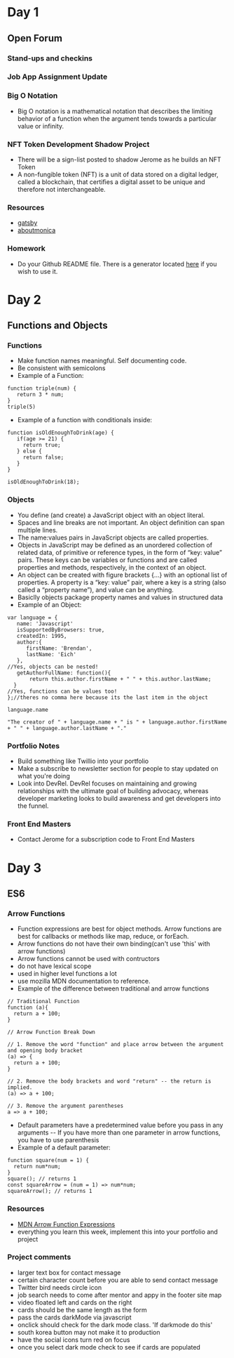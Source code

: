 # Day 1
## Open Forum
### Stand-ups and checkins
### Job App Assignment Update 
### Big O Notation 
- Big O notation is a mathematical notation that describes the limiting behavior of a function when the argument tends towards a particular value or infinity. 
### NFT Token Development Shadow Project
- There will be a sign-list posted to shadow Jerome as he builds an NFT Token 
- A non-fungible token (NFT) is a unit of data stored on a digital ledger, called a blockchain, that certifies a digital asset to be unique and therefore not interchangeable.
### Resources
- [gatsby](https://www.gatsbyjs.com/)
- [aboutmonica](https://aboutmonica.com/)
### Homework 
- Do your Github README file. There is a generator located [here](https://rahuldkjain.github.io/gh-profile-readme-generator/) if you wish to use it. 
# Day 2
## Functions and Objects
### Functions
- Make function names meaningful. Self documenting code. 
- Be consistent with semicolons
- Example of a Function: 
```
function triple(num) {
   return 3 * num;
}
triple(5)
```
- Example of a function with conditionals inside:
```
function isOldEnoughToDrink(age) {
   if(age >= 21) {
     return true;
   } else {
     return false;
   }
}

isOldEnoughToDrink(18);

```
### Objects
- You define (and create) a JavaScript object with an object literal.
- Spaces and line breaks are not important. An object definition can span multiple lines.
- The name:values pairs in JavaScript objects are called properties.
- Objects in JavaScript may be defined as an unordered collection of related data, of primitive or reference types, in the form of “key: value” pairs. These keys can be variables or functions and are called properties and methods, respectively, in the context of an object.
- An object can be created with figure brackets {…} with an optional list of properties. A property is a “key: value” pair, where a key is a string (also called a “property name”), and value can be anything.
- Basiclly objects package property names and values in structured data 
- Example of an Object: 
```
var language = {
   name: 'Javascript'
   isSupportedByBrowsers: true,
   createdIn: 1995,
   author:{
      firstName: 'Brendan',
      lastName: 'Eich'
   },
//Yes, objects can be nested!
   getAuthorFullName: function(){
       return this.author.firstName + " " + this.author.lastName;
  }
//Yes, functions can be values too!
};//theres no comma here because its the last item in the object

language.name

"The creator of " + language.name + " is " + language.author.firstName + " " + language.author.lastName + "."

```
### Portfolio Notes
- Build something like Twillio into your portfolio
- Make a subscribe to newsletter section for people to stay updated on what you're doing
- Look into DevRel. DevRel focuses on maintaining and growing relationships with the ultimate goal of building advocacy, whereas developer marketing looks to build awareness and get developers into the funnel.
### Front End Masters
- Contact Jerome for a subscription code to Front End Masters
# Day 3
## ES6
### Arrow Functions
- Function expressions are best for object methods. Arrow functions are best for callbacks or methods like map, reduce, or forEach.
- Arrow functions do not have their own binding(can't use 'this' with arrow functions) 
- Arrow functions cannot be used with contructors
- do not have lexical scope
- used in higher level functions a lot 
- use mozilla MDN documentation to reference. 
- Example of the difference between traditional and arrow functions
```
// Traditional Function
function (a){
  return a + 100;
}

// Arrow Function Break Down

// 1. Remove the word "function" and place arrow between the argument and opening body bracket
(a) => {
  return a + 100;
}

// 2. Remove the body brackets and word "return" -- the return is implied.
(a) => a + 100;

// 3. Remove the argument parentheses
a => a + 100;

```
- Default parameters have a predetermined value before you pass in any arguments
-- If you have more than one parameter in arrow functions, you have to use parenthesis
- Example of a default parameter:
```
function square(num = 1) {
  return num*num;
}
square(); // returns 1
const squareArrow = (num = 1) => num*num;
squareArrow(); // returns 1
```
### Resources
- [MDN Arrow Function Expressions](https://developer.mozilla.org/en-US/docs/Web/JavaScript/Reference/Functions/Arrow_functions)
- everything you learn this week, implement this into your portfolio and project
### Project comments
- larger text box for contact message
- certain character count before you are able to send contact message
- Twitter bird needs circle icon
- job search needs to come after mentor and appy in the footer site map
- video floated left and cards on the right 
- cards should be the same length as the form 
- pass the cards darkMode via javascript 
- onclick should check for the dark mode class. 'If darkmode do this'
- south korea button may not make it to production 
- have the social icons turn red on focus
- once you select dark mode check to see if cards are populated
